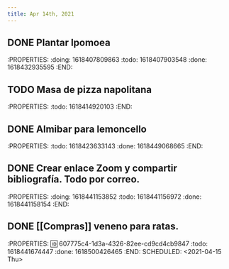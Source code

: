 ```yaml
---
title: Apr 14th, 2021
---
```


## DONE Plantar Ipomoea
:PROPERTIES:
:doing: 1618407809863
:todo: 1618407903548
:done: 1618432935595
:END:
## TODO Masa de pizza napolitana
:PROPERTIES:
:todo: 1618414920103
:END:
## DONE Almibar para lemoncello
:PROPERTIES:
:todo: 1618423633143
:done: 1618449068665
:END:
## DONE Crear enlace Zoom y compartir bibliografía. Todo por correo.
:PROPERTIES:
:doing: 1618441153852
:todo: 1618441156972
:done: 1618441158154
:END:
## DONE [[Compras]] veneno para ratas. 
:PROPERTIES:
:id: 607775c4-1d3a-4326-82ee-cd9cd4cb9847
:todo: 1618441674447
:done: 1618500426465
:END:
SCHEDULED: <2021-04-15 Thu>
